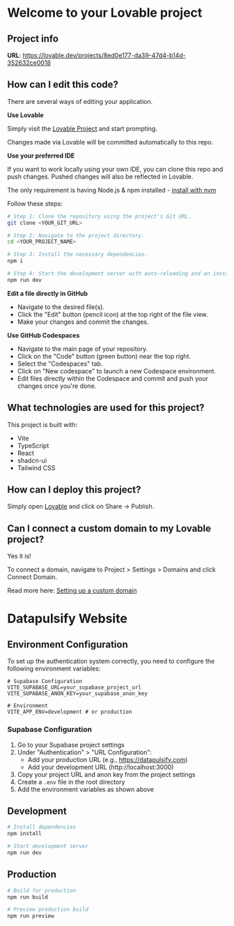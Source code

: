 # Welcome to your Lovable project

## Project info

**URL**: https://lovable.dev/projects/8ed0e177-da39-47d4-b14d-352632ce0018

## How can I edit this code?

There are several ways of editing your application.

**Use Lovable**

Simply visit the [Lovable Project](https://lovable.dev/projects/8ed0e177-da39-47d4-b14d-352632ce0018) and start prompting.

Changes made via Lovable will be committed automatically to this repo.

**Use your preferred IDE**

If you want to work locally using your own IDE, you can clone this repo and push changes. Pushed changes will also be reflected in Lovable.

The only requirement is having Node.js & npm installed - [install with nvm](https://github.com/nvm-sh/nvm#installing-and-updating)

Follow these steps:

```sh
# Step 1: Clone the repository using the project's Git URL.
git clone <YOUR_GIT_URL>

# Step 2: Navigate to the project directory.
cd <YOUR_PROJECT_NAME>

# Step 3: Install the necessary dependencies.
npm i

# Step 4: Start the development server with auto-reloading and an instant preview.
npm run dev
```

**Edit a file directly in GitHub**

- Navigate to the desired file(s).
- Click the "Edit" button (pencil icon) at the top right of the file view.
- Make your changes and commit the changes.

**Use GitHub Codespaces**

- Navigate to the main page of your repository.
- Click on the "Code" button (green button) near the top right.
- Select the "Codespaces" tab.
- Click on "New codespace" to launch a new Codespace environment.
- Edit files directly within the Codespace and commit and push your changes once you're done.

## What technologies are used for this project?

This project is built with:

- Vite
- TypeScript
- React
- shadcn-ui
- Tailwind CSS

## How can I deploy this project?

Simply open [Lovable](https://lovable.dev/projects/8ed0e177-da39-47d4-b14d-352632ce0018) and click on Share -> Publish.

## Can I connect a custom domain to my Lovable project?

Yes it is!

To connect a domain, navigate to Project > Settings > Domains and click Connect Domain.

Read more here: [Setting up a custom domain](https://docs.lovable.dev/tips-tricks/custom-domain#step-by-step-guide)

# Datapulsify Website

## Environment Configuration

To set up the authentication system correctly, you need to configure the following environment variables:

```env
# Supabase Configuration
VITE_SUPABASE_URL=your_supabase_project_url
VITE_SUPABASE_ANON_KEY=your_supabase_anon_key

# Environment
VITE_APP_ENV=development # or production
```

### Supabase Configuration

1. Go to your Supabase project settings
2. Under "Authentication" > "URL Configuration":
   - Add your production URL (e.g., https://datapulsify.com)
   - Add your development URL (http://localhost:3000)
3. Copy your project URL and anon key from the project settings
4. Create a `.env` file in the root directory
5. Add the environment variables as shown above

## Development

```bash
# Install dependencies
npm install

# Start development server
npm run dev
```

## Production

```bash
# Build for production
npm run build

# Preview production build
npm run preview
```
